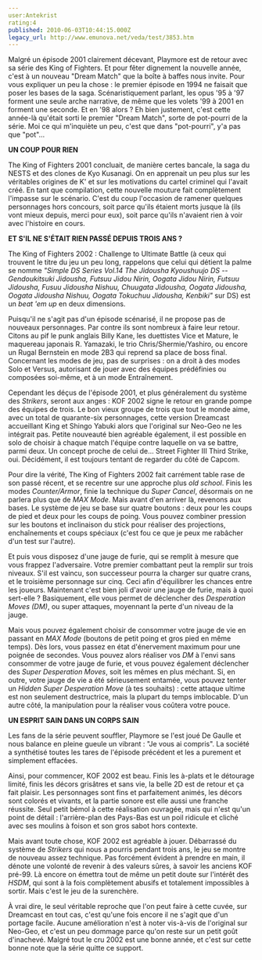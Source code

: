 ```yaml
---
user:Antekrist
rating:4
published: 2010-06-03T10:44:15.000Z
legacy_url: http://www.emunova.net/veda/test/3853.htm
---
```

Malgré un épisode 2001 clairement décevant, Playmore est de retour avec sa série des King of Fighters. Et pour fêter dignement la nouvelle année, c'est à un nouveau "Dream Match" que la boîte à baffes nous invite. Pour vous expliquer un peu la chose : le premier épisode en 1994 ne faisait que poser les bases de la saga. Scénaristiquement parlant, les opus '95 à '97 forment une seule arche narrative, de même que les volets '99 à 2001 en forment une seconde. Et en '98 alors ? Eh bien justement, c'est cette année-là qu'était sorti le premier "Dream Match", sorte de pot-pourri de la série. Moi ce qui m'inquiète un peu, c'est que dans "pot-pourri", y'a pas que "pot"...  

  

**UN COUP POUR RIEN**  

The King of Fighters 2001 concluait, de manière certes bancale, la saga du NESTS et des clones de Kyo Kusanagi. On en apprenait un peu plus sur les véritables origines de K' et sur les motivations du cartel criminel qui l'avait créé. En tant que compilation, cette nouvelle mouture fait complètement l'impasse sur le scénario. C'est du coup l'occasion de ramener quelques personnages hors concours, soit parce qu'ils étaient morts jusque là (ils vont mieux depuis, merci pour eux), soit parce qu'ils n'avaient rien à voir avec l'histoire en cours.  

  

**ET S'IL NE S'ÉTAIT RIEN PASSÉ DEPUIS TROIS ANS ?**  

The King of Fighters 2002 : Challenge to Ultimate Battle (à ceux qui trouvent le titre du jeu un peu long, rappelons que celui qui détient la palme se nomme _"Simple DS Series Vol.14 The Jidousha Kyoushuujo DS -- Gendoukitsuki Jidousha, Futsuu Jidou Nirin, Oogata Jidou Nirin, Futsuu Jidousha, Fusuu Jidousha Nishuu, Chuugata Jidousha, Oogata Jidousha, Oogata Jidousha Nishuu, Oogata Tokuchuu Jidousha, Kenbiki"_ sur DS) est un _beat 'em up_ en deux dimensions.  

Puisqu'il ne s'agit pas d'un épisode scénarisé, il ne propose pas de nouveaux personnages. Par contre ils sont nombreux à faire leur retour. Citons au pif le punk anglais Billy Kane, les duettistes Vice et Mature, le maquereau japonais R. Yamazaki, le trio Chris/Shermie/Yashiro, ou encore un Rugal Bernstein en mode 2B3 qui reprend sa place de boss final. Concernant les modes de jeu, pas de surprises : on a droit à des modes Solo et Versus, autorisant de jouer avec des équipes prédéfinies ou composées soi-même, et à un mode Entraînement.  

Cependant les déçus de l'épisode 2001, et plus généralement du système des _Strikers_, seront aux anges : KOF 2002 signe le retour en grande pompe des équipes de trois. Le bon vieux groupe de trois que tout le monde aime, avec un total de quarante-six personnages, cette version Dreamcast accueillant King et Shingo Yabuki alors que l'original sur Neo-Geo ne les intégrait pas. Petite nouveauté bien agréable également, il est possible en solo de choisir à chaque match l'équipe contre laquelle on va se battre, parmi deux. Un concept proche de celui de... Street Fighter III Third Strike, oui. Décidément, il est toujours tentant de regarder du côté de Capcom.  

Pour dire la vérité, The King of Fighters 2002 fait carrément table rase de son passé récent, et se recentre sur une approche plus _old school_. Finis les modes _Counter/Armor_, finie la technique du _Super Cancel_, désormais on ne parlera plus que de _MAX Mode_. Mais avant d'en arriver là, revenons aux bases. Le système de jeu se base sur quatre boutons : deux pour les coups de pied et deux pour les coups de poing. Vous pouvez combiner pression sur les boutons et inclinaison du stick pour réaliser des projections, enchaînements et coups spéciaux (c'est fou ce que je peux me rabâcher d'un test sur l'autre).  

Et puis vous disposez d'une jauge de furie, qui se remplit à mesure que vous frappez l'adversaire. Votre premier combattant peut la remplir sur trois niveaux. S'il est vaincu, son successeur pourra la charger sur quatre crans, et le troisième personnage sur cinq. Ceci afin d'équilibrer les chances entre les joueurs. Maintenant c'est bien joli d'avoir une jauge de furie, mais à quoi sert-elle ? Basiquement, elle vous permet de déclencher des _Desperation Moves (DM)_, ou super attaques, moyennant la perte d'un niveau de la jauge.  

Mais vous pouvez également choisir de consommer votre jauge de vie en passant en _MAX Mode_ (boutons de petit poing et gros pied en même temps). Dès lors, vous passez en état d'énervement maximum pour une poignée de secondes. Vous pouvez alors réaliser vos _DM_ à l'envi sans consommer de votre jauge de furie, et vous pouvez également déclencher des _Super Desperation Moves_, soit les mêmes en plus méchant. Si, en outre, votre jauge de vie a été sérieusement entamée, vous pouvez tenter un _Hidden Super Desperation Move_ (à tes souhaits) : cette attaque ultime est non seulement destructrice, mais la plupart du temps imblocable. D'un autre côté, la manipulation pour la réaliser vous coûtera votre pouce.  

  

**UN ESPRIT SAIN DANS UN CORPS SAIN**  

Les fans de la série peuvent souffler, Playmore se l'est joué De Gaulle et nous balance en pleine gueule un vibrant : "Je vous ai compris". La société a synthétisé toutes les tares de l'épisode précédent et les a purement et simplement effacées.  

Ainsi, pour commencer, KOF 2002 est beau. Finis les à-plats et le détourage limité, finis les décors grisâtres et sans vie, la belle 2D est de retour et ça fait plaisir. Les personnages sont fins et parfaitement animés, les décors sont colorés et vivants, et la partie sonore est elle aussi une franche réussite. Seul petit bémol à cette réalisation ouvragée, mais qui n'est qu'un point de détail : l'arrière-plan des Pays-Bas est un poil ridicule et cliché avec ses moulins à foison et son gros sabot hors contexte.  

Mais avant toute chose, KOF 2002 est agréable à jouer. Débarrassé du système de _Strikers_ qui nous a pourris pendant trois ans, le jeu se montre de nouveau assez technique. Pas forcément évident à prendre en main, il dénote une volonté de revenir à des valeurs sûres, à savoir les anciens KOF pré-99\. Là encore on émettra tout de même un petit doute sur l'intérêt des _HSDM_, qui sont à la fois complètement abusifs et totalement impossibles à sortir. Mais c'est le jeu de la surenchère.  

À vrai dire, le seul véritable reproche que l'on peut faire à cette cuvée, sur Dreamcast en tout cas, c'est qu'une fois encore il ne s'agit que d'un portage facile. Aucune amélioration n'est à noter vis-à-vis de l'original sur Neo-Geo, et c'est un peu dommage parce qu'on reste sur un petit goût d'inachevé. Malgré tout le cru 2002 est une bonne année, et c'est sur cette bonne note que la série quitte ce support.